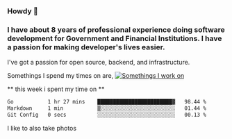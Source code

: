 ###  Howdy 🤠

### I have about 8 years of professional experience doing software development for Government and Financial Institutions. I have a passion for making developer's lives easier.

I've got a passion for open source, backend, and infrastructure.

Somethings I spend my times on are,
[![Somethings I work on](https://skillicons.dev/icons?i=aws,go,py,kubernetes,docker,grafanalinux,&perline=3)](https://skillicons.dev)

** this week i spent my time on **
<!--START_SECTION:waka-->

```txt
Go           1 hr 27 mins    ████████████████████████▓   98.44 %
Markdown     1 min           ▒░░░░░░░░░░░░░░░░░░░░░░░░   01.44 %
Git Config   0 secs          ░░░░░░░░░░░░░░░░░░░░░░░░░   00.13 %
```

<!--END_SECTION:waka-->

I like to also take photos

